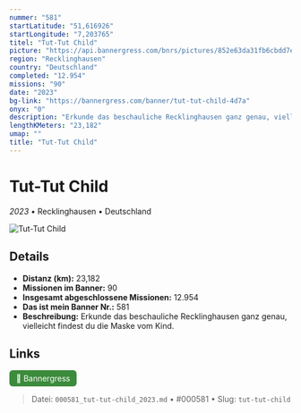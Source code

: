 ```yaml
---
nummer: "581"
startLatitude: "51,616926"
startLongitude: "7,203765"
titel: "Tut-Tut Child"
picture: "https://api.bannergress.com/bnrs/pictures/852e63da31fb6cbdd7e8b5307e4c49af"
region: "Recklinghausen"
country: "Deutschland"
completed: "12.954"
missions: "90"
date: "2023"
bg-link: "https://bannergress.com/banner/tut-tut-child-4d7a"
onyx: "0"
description: "Erkunde das beschauliche Recklinghausen ganz genau, vielleicht findest du die Maske vom Kind."
lengthKMeters: "23,182"
umap: ""
title: "Tut-Tut Child"
---
```

# Tut-Tut Child

*2023* • Recklinghausen • Deutschland

![Tut-Tut Child](https://api.bannergress.com/bnrs/pictures/852e63da31fb6cbdd7e8b5307e4c49af)

## Details
- **Distanz (km):** 23,182
- **Missionen im Banner:** 90
- **Insgesamt abgeschlossene Missionen:** 12.954
- **Das ist mein Banner Nr.:** 581
- **Beschreibung:** Erkunde das beschauliche Recklinghausen ganz genau, vielleicht findest du die Maske vom Kind.


## Links
<div style="margin-top: 0.5em;">
<a href="https://bannergress.com/banner/tut-tut-child-4d7a" target="_blank" style="display:inline-block;margin-right:8px;padding:6px 12px;background-color:#3c8b3c;color:white;text-decoration:none;border-radius:6px;">🔗 Bannergress</a>

</div>


> Datei: `000581_tut-tut-child_2023.md` • #000581 • Slug: `tut-tut-child`
